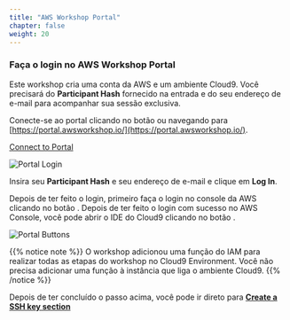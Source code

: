 ```yaml
---
title: "AWS Workshop Portal"
chapter: false
weight: 20
---
```


### Faça o login no AWS Workshop Portal

Este workshop cria uma conta da AWS e um ambiente Cloud9. Você precisará do **Participant Hash** fornecido na entrada e do seu endereço de e-mail para acompanhar sua sessão exclusiva.

Conecte-se ao portal clicando no botão ou navegando para [https://portal.awsworkshop.io/](https://portal.awsworkshop.io/).

<a
  href="https://portal.awsworkshop.io/"
target="_blank" class="btn btn-default">
Connect to Portal
<i class="fas fa-sign-in-alt"></i>
</a>

![Portal Login](/images/portal_login.png)

Insira seu **Participant Hash** e seu endereço de e-mail e clique em **Log In**.

Depois de ter feito o login, primeiro faça o login no console da AWS clicando no botão <i class="fas fa-terminal"></i>. Depois de ter feito o login com sucesso no AWS Console, você pode abrir o IDE do Cloud9 clicando no botão <i class="fas fa-desktop"></i>.

![Portal Buttons](/images/portal_buttons.png)

{{% notice note %}}
O workshop adicionou uma função do IAM para realizar todas as etapas do workshop no Cloud9 Environment. Você não precisa adicionar uma função à instância que liga o ambiente Cloud9.
{{% /notice %}}

Depois de ter concluído o passo acima, você pode ir direto para [**Create a SSH key section**](/prerequisites/sshkey/)

